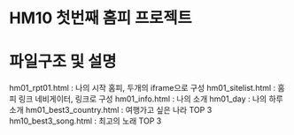 # HM10 첫번째 홈피 프로젝트

# 파일구조 및 설명

hm01_rpt01.html : 나의 시작 홈피, 두개의 iframe으로 구성
hm01_sitelist.html : 홈피 링크 네비게이터, 링크로 구성
hm01_info.html : 나의 소개
hm01_day : 나의 하루 소개
hm01_best3_country.html : 여행가고 싶은 나라 TOP 3
hm10_best3_song.html : 최고의 노래 TOP 3
